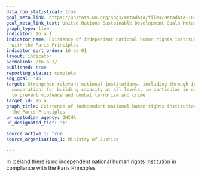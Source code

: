 ```yaml
---
data_non_statistical: true
goal_meta_link: https://unstats.un.org/sdgs/metadata/files/Metadata-16-0A-01.pdf
goal_meta_link_text: United Nations Sustainable Development Goals Metadata (pdf 1361kB)
graph_type: line
indicator: 16.a.1
indicator_name: Existence of independent national human rights institutions in compliance
  with the Paris Principles
indicator_sort_order: 16-aa-01
layout: indicator
permalink: /16-a-1/
published: true
reporting_status: complete
sdg_goal: '16'
target: Strengthen relevant national institutions, including through international
  cooperation, for building capacity at all levels, in particular in developing countries,
  to prevent violence and combat terrorism and crime
target_id: 16.a
graph_title: Existence of independent national human rights institutions in compliance with
  the Paris Principles
un_custodian_agency: OHCHR
un_designated_tier: '1'

source_active_1: true
source_organisation_1: Ministry of Justice

---
```

In Iceland there is no independent national human rights institution in compliance with the Paris Principles
